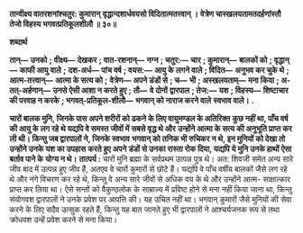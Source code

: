 **तान्वीक्ष्य वातरशनांश्चतुर: कुमारान्** **वृद्धान्दशार्धवयसो विदितात्मतत्त्वान् ।** **वेत्रेण चास्खलयतामतदर्हणांस्तौ** **तेजो विहस्य भगवत्प्रतिकूलशीलौ ॥ ३०॥** 

**शब्दार्थ** 

**तान्—** **उनको** **; वीक्ष्य—** **देखकर** **; वात-रशनान्—** **नग्न** **; चतुर:—** **चार** **; कुमारान्—** **बालकों को** **; वृद्धान्—** **काफी आयु वाले** **;** **दश-अर्ध—** **पांच वर्ष** **; वयस:—** **आयु के लगने वाले** **; विदित—** **अनुभव कर चुके थे** **; आत्म-तत्त्वान्—** **आत्मा के सत्य को** **;** **वेत्रेण—** **अपने डंडों से** **; च—** **भी** **; अस्खलयताम्—** **मना किया** **; अ-तत्-अर्हणान्—** **उनसे ऐसी आशा न करते हुए** **; तौ—** **वे दोनों** **द्वारपाल** **; तेज:—** **यश** **; विहस्य—** **शिष्टाचार की परवाह न करके** **; भगवत्-प्रतिकूल-शीलौ—** **भगवान् को नाराज करने वाले** **स्वभाव वाले।** **.** 

**चारों बालक मुनि, जिनके पास अपने शरीरों को ढकने के लिए वायुमण्डल के अतिरिक्त** **कुछ नहीं था, पाँच वर्ष की आयु के लग रहे थे यद्यपि वे समस्त जीवों में सबसे वृद्ध थे और** **उन्होंने आत्मा के सत्य की अनुभूति प्राप्त कर ली थी। किन्तु जब द्वारपालों ने, जिनके स्वभाव** **भगवान् को तनिक भी रुचिकर न थे, इन मुनियों को देखा तो उन्होंने उनके यश का उपहास** **करते हुए अपने डंडों से उनका रास्ता रोक दिया, यद्यपि ये मुनि उनके हाथों ऐसा बर्ताव पाने के** **योग्य न थे।** **तात्पर्य :** चारों मुनि ब्रह्मा के सर्वप्रथम उत्पन्न पुत्र थे। अत: शिवजी समेत अन्य सारे जीव बाद में उत्पन्न हुए जीव हैं, अतएव वे चारों कुमारों से छोटे हैं। यद्यपि वे पाँच वर्षीय बालकों जैसे लग रहे थे और नंगे विचरण कर रहे थे, किन्तु वे अन्य सारे जीवों से अधिक वय के थे और उन्होंने आत्म- साक्षात्कार प्राप्त कर लिया था। ऐसे सन्तों को वैकुण्ठलोक के साम्राज्य में प्रविष्ट होने से मना नहीं किया जाना था, किन्तु संयोगवश द्वारपालों ने उनके प्रवेश पर आपत्ति की। यह उचित नहीं था। भगवान् कुमारों जैसे मुनियों की सेवा करने के लिए सदैव उत्सुक रहते हैं, किन्तु यह बात जानते हुए भी द्वारपालों ने आश्चर्यजनक रूप से तथा क्रोधवश उन्हें प्रवेश करने से मना किया।  